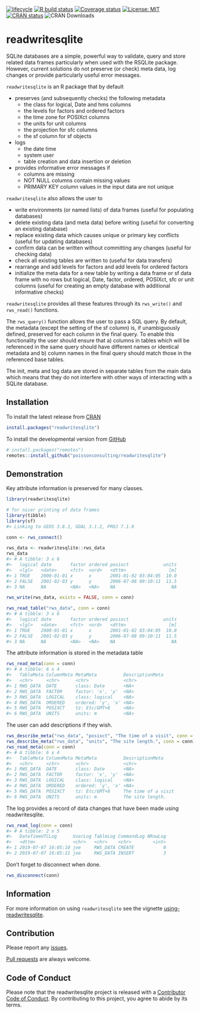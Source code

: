 
<!-- README.md is generated from README.Rmd. Please edit that file -->

<!-- badges: start -->

[![lifecycle](https://img.shields.io/badge/lifecycle-maturing-blue.svg)](https://www.tidyverse.org/lifecycle/#maturing)
[![R build
status](https://github.com/poissonconsulting/readwritesqlite/workflows/R-CMD-check/badge.svg)](https://github.com/poissonconsulting/readwritesqlite/actions)
[![Coverage
status](https://codecov.io/gh/poissonconsulting/readwritesqlite/branch/master/graph/badge.svg)](https://codecov.io/github/poissonconsulting/readwritesqlite?branch=master)
[![License:
MIT](https://img.shields.io/badge/License-MIT-green.svg)](https://opensource.org/licenses/MIT)
[![CRAN
status](https://www.r-pkg.org/badges/version/readwritesqlite)](https://cran.r-project.org/package=readwritesqlite)
![CRAN Downloads](http://cranlogs.r-pkg.org/badges/readwritesqlite)
<!-- badges: end -->

# readwritesqlite

SQLite databases are a simple, powerful way to validate, query and store
related data frames particularly when used with the RSQLite package.
However, current solutions do not preserve (or check) meta data, log
changes or provide particularly useful error messages.

`readwritesqlite` is an R package that by default

  - preserves (and subsequently checks) the following metadata
      - the class for logical, Date and hms columns
      - the levels for factors and ordered factors
      - the time zone for POSIXct columns
      - the units for unit columns
      - the projection for sfc columns
      - the sf column for sf objects
  - logs
      - the date time
      - system user
      - table creation and data insertion or deletion
  - provides informative error messages if
      - columns are missing
      - NOT NULL columns contain missing values
      - PRIMARY KEY column values in the input data are not unique

`readwritesqlite` also allows the user to

  - write environments (or named lists) of data frames (useful for
    populating databases)
  - delete existing data (and meta data) before writing (useful for
    converting an existing database)
  - replace existing data which causes unique or primary key conflicts
    (useful for updating databases)
  - confirm data can be written without committing any changes (useful
    for checking data)
  - check all existing tables are written to (useful for data transfers)
  - rearrange and add levels for factors and add levels for ordered
    factors
  - initialize the meta data for a new table by writing a data frame or
    sf data frame with no rows but logical, Date, factor, ordered,
    POSIXct, sfc or unit columns (useful for creating an empty database
    with additional informative checks)

`readwritesqlite` provides all these features through its `rws_write()`
and `rws_read()` functions.

The `rws_query()` function allows the user to pass a SQL query. By
default, the metadata (except the setting of the sf column) is, if
unambiguously defined, preserved for each column in the final query. To
enable this functionality the user should ensure that a) columns in
tables which will be referenced in the same query should have different
names or identical metadata and b) column names in the final query
should match those in the referenced base tables.

The init, meta and log data are stored in separate tables from the main
data which means that they do not interfere with other ways of
interacting with a SQLite database.

## Installation

To install the latest release from [CRAN](https://cran.r-project.org)

``` r
install.packages("readwritesqlite")
```

To install the developmental version from
[GitHub](https://github.com/poissonconsulting/readwritesqlite)

``` r
# install.packages("remotes")
remotes::install_github("poissonconsulting/readwritesqlite")
```

## Demonstration

Key attribute information is preserved for many classes.

``` r
library(readwritesqlite)

# for nicer printing of data frames
library(tibble)
library(sf)
#> Linking to GEOS 3.8.1, GDAL 3.1.2, PROJ 7.1.0

conn <- rws_connect()

rws_data <- readwritesqlite::rws_data
rws_data
#> # A tibble: 3 x 6
#>   logical date       factor ordered posixct             units
#>   <lgl>   <date>     <fct>  <ord>   <dttm>                [m]
#> 1 TRUE    2000-01-01 x      x       2001-01-02 03:04:05  10.0
#> 2 FALSE   2001-02-03 y      y       2006-07-08 09:10:11  11.5
#> 3 NA      NA         <NA>   <NA>    NA                     NA

rws_write(rws_data, exists = FALSE, conn = conn)

rws_read_table("rws_data", conn = conn)
#> # A tibble: 3 x 6
#>   logical date       factor ordered posixct             units
#>   <lgl>   <date>     <fct>  <ord>   <dttm>                [m]
#> 1 TRUE    2000-01-01 x      x       2001-01-02 03:04:05  10.0
#> 2 FALSE   2001-02-03 y      y       2006-07-08 09:10:11  11.5
#> 3 NA      NA         <NA>   <NA>    NA                     NA
```

The attribute information is stored in the metadata table

``` r
rws_read_meta(conn = conn)
#> # A tibble: 6 x 4
#>   TableMeta ColumnMeta MetaMeta          DescriptionMeta
#>   <chr>     <chr>      <chr>             <chr>          
#> 1 RWS_DATA  DATE       class: Date       <NA>           
#> 2 RWS_DATA  FACTOR     factor: 'x', 'y'  <NA>           
#> 3 RWS_DATA  LOGICAL    class: logical    <NA>           
#> 4 RWS_DATA  ORDERED    ordered: 'y', 'x' <NA>           
#> 5 RWS_DATA  POSIXCT    tz: Etc/GMT+8     <NA>           
#> 6 RWS_DATA  UNITS      units: m          <NA>
```

The user can add descriptions if they wish.

``` r
rws_describe_meta("rws_data", "posixct", "The time of a visit", conn = conn)
rws_describe_meta("rws_data", "units", "The site length.", conn = conn)
rws_read_meta(conn = conn)
#> # A tibble: 6 x 4
#>   TableMeta ColumnMeta MetaMeta          DescriptionMeta    
#>   <chr>     <chr>      <chr>             <chr>              
#> 1 RWS_DATA  DATE       class: Date       <NA>               
#> 2 RWS_DATA  FACTOR     factor: 'x', 'y'  <NA>               
#> 3 RWS_DATA  LOGICAL    class: logical    <NA>               
#> 4 RWS_DATA  ORDERED    ordered: 'y', 'x' <NA>               
#> 5 RWS_DATA  POSIXCT    tz: Etc/GMT+8     The time of a visit
#> 6 RWS_DATA  UNITS      units: m          The site length.
```

The log provides a record of data changes that have been made using
readwritesqlite.

``` r
rws_read_log(conn = conn)
#> # A tibble: 2 x 5
#>   DateTimeUTCLog      UserLog TableLog CommandLog NRowLog
#>   <dttm>              <chr>   <chr>    <chr>        <int>
#> 1 2019-07-07 16:05:10 joe     RWS_DATA CREATE           0
#> 2 2019-07-07 16:05:11 joe     RWS_DATA INSERT           3
```

Don’t forget to disconnect when done.

``` r
rws_disconnect(conn)
```

## Information

For more information on using `readwritesqlite` see the vignette
[using-readwritesqlite](https://poissonconsulting.github.io/readwritesqlite/articles/using-readwritesqlite.html).

## Contribution

Please report any
[issues](https://github.com/poissonconsulting/readwritesqlite/issues).

[Pull
requests](https://github.com/poissonconsulting/readwritesqlite/pulls)
are always welcome.

## Code of Conduct

Please note that the readwritesqlite project is released with a
[Contributor Code of
Conduct](https://contributor-covenant.org/version/2/0/CODE_OF_CONDUCT.html).
By contributing to this project, you agree to abide by its terms.
